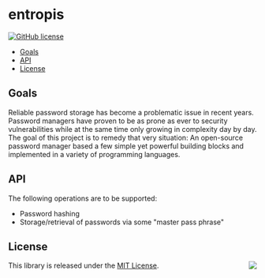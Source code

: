 # entropis

[![GitHub license](https://img.shields.io/badge/license-MIT-blue.svg)](https://raw.githubusercontent.com/gardhr/entropis/master/LICENSE.MIT)

- [Goals](#goals)
- [API](#api)
- [License](#license)

## Goals

Reliable password storage has become a problematic issue in recent years. Password managers have proven to be as prone as ever to security vulnerabilities while at the same time only growing in complexity day by day. The goal of this project is to remedy that very situation: An open-source password manager based a few simple yet powerful building blocks and implemented in a variety of programming languages.

## API

The following operations are to be supported:

- Password hashing
- Storage/retrieval of passwords via some "master pass phrase"

## License

<img align="right" src="http://opensource.org/trademarks/opensource/OSI-Approved-License-100x137.png">

This library is released under the [MIT License](http://opensource.org/licenses/MIT).

